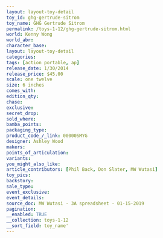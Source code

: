 ```yaml
---
layout: layout-toy-detail 
toy_id: ghg-gertrude-sitrom
toy_name: GHG Gertrude Sitrom
permalink: /toys-1-12/ghg-gertrude-sitrom.html
world: Kenny Wong
world_abr: 
character_base: 
layout: layout-toy-detail
categories: 
tags: [action portable, ap] 
release_date: 1/30/2014
release_price: $45.00 
scale: one twelve
size: 6 inches
comes_with: 
edition_qty: 
chase: 
exclusive: 
secret_drop: 
sold_where: 
bamba_points: 
packaging_type: 
product_code_/_link: 00000SMYG
designer: Ashley Wood
makers: 
points_of_articulation: 
variants: 
you_might_also_like: 
article_contributors: [Phil Back, Don Slater, MW Wutasi]
toy_pics: 
backstory: 
sale_type: 
event_exclusive: 
event_details: 
source_doc: MW Wutasi - 3A spreadsheet - 01-15-2019
pagination: 
__enabled: TRUE
__collection: toys-1-12
__sort_field: toy_name'
---
```

